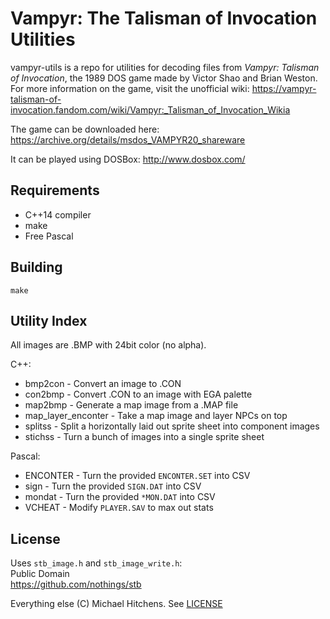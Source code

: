 # Vampyr: The Talisman of Invocation Utilities

vampyr-utils is a repo for utilities for decoding files from _Vampyr:
Talisman of Invocation_, the 1989 DOS game made by Victor Shao and Brian Weston.
For more information on the game, visit the unofficial wiki:
https://vampyr-talisman-of-invocation.fandom.com/wiki/Vampyr:_Talisman_of_Invocation_Wikia

The game can be downloaded here:
https://archive.org/details/msdos_VAMPYR20_shareware

It can be played using DOSBox:
http://www.dosbox.com/

## Requirements

* C++14 compiler
* make
* Free Pascal

## Building

	make

## Utility Index

All images are .BMP with 24bit color (no alpha).

C++:

* bmp2con - Convert an image to .CON
* con2bmp - Convert .CON to an image with EGA palette
* map2bmp - Generate a map image from a .MAP file
* map_layer_enconter - Take a map image and layer NPCs on top
* splitss - Split a horizontally laid out sprite sheet into component images
* stichss - Turn a bunch of images into a single sprite sheet

Pascal:

* ENCONTER - Turn the provided `ENCONTER.SET` into CSV
* sign - Turn the provided `SIGN.DAT` into CSV
* mondat - Turn the provided `*MON.DAT` into CSV
* VCHEAT - Modify `PLAYER.SAV` to max out stats

## License

Uses `stb_image.h` and `stb_image_write.h`:  
Public Domain  
https://github.com/nothings/stb

Everything else (C) Michael Hitchens. See [LICENSE](LICENSE)
